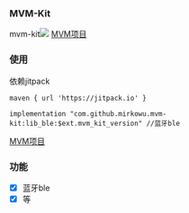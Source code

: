 ### MVM-Kit
mvm-kit[![](https://jitpack.io/v/mirkowu/mvm-kit.svg)](https://jitpack.io/#mirkowu/MVM-Kit)
[MVM项目](https://github.com/MirkoWu/MVM)


### 使用
依赖jitpack
```
maven { url 'https://jitpack.io' }
```

```
implementation "com.github.mirkowu.mvm-kit:lib_ble:$ext.mvm_kit_version" //蓝牙ble
```
[MVM项目](https://github.com/MirkoWu/MVM)

### 功能
- [x] 蓝牙ble
- [x] 等
